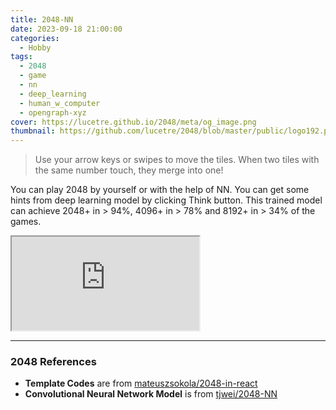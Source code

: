 ```yaml
---
title: 2048-NN
date: 2023-09-18 21:00:00
categories:
  - Hobby
tags:
  - 2048
  - game
  - nn
  - deep_learning
  - human_w_computer
  - opengraph-xyz
cover: https://lucetre.github.io/2048/meta/og_image.png
thumbnail: https://github.com/lucetre/2048/blob/master/public/logo192.png?raw=true
---
```


> Use your arrow keys or swipes to move the tiles. When two tiles with the same number touch, they merge into one!

You can play 2048 by yourself or with the help of NN. You can get some hints from deep learning model by clicking Think button. This trained model can achieve 2048+ in > 94%, 4096+ in > 78% and 8192+ in > 34% of the games.

<link rel="stylesheet" href="/html/webview/style.css">

<div id="webview_wrapper">
    <div class="webview_phone view_1" id="webview_phone_1">
        <iframe src="https://lucetre.github.io/2048/" id="webview_frame_1"></iframe>
    </div>
</div>
<script src="/html/webview/script.js"></script>

<hr>

### 2048 References

- **Template Codes** are from [mateuszsokola/2048-in-react](https://github.com/mateuszsokola/2048-in-react/)
- **Convolutional Neural Network Model** is from [tjwei/2048-NN](https://github.com/tjwei/2048-NN/)

